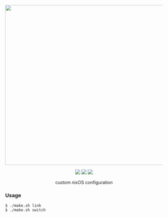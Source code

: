 <p align="center"><img src="https://raw.githubusercontent.com/jglovier/dotfiles-logo/main/dotfiles-logo.svg" width=512></p>

<p align="center">
    <img src="https://img.shields.io/github/commit-activity/y/nothingelsematters/nixconfigs?style=flat-square&logo=github">
    <img src="https://img.shields.io/badge/generations-208-green?style=flat-square&logo=nixos">
    <img src="https://img.shields.io/badge/build-passing-green?style=flat-square">
</p>

<p align="center"> custom nixOS configuration </p>

### Usage

```
$ ./make.sh link
$ ./make.sh switch
```
